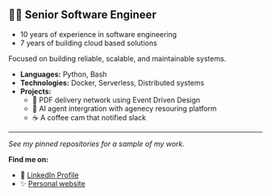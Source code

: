 ## 🧑‍💻 Senior Software Engineer

* 10 years of experience in software engineering
* 7 years of building cloud based solutions

Focused on building reliable, scalable, and maintainable systems.

* **Languages:** Python, Bash
* **Technologies:** Docker, Serverless, Distributed systems
* **Projects:**
  * 📂 PDF delivery network using Event Driven Design
  * 🤖 AI agent intergration with agenecy resouring platform
  * ☕ A coffee cam that notified slack

---

_See my pinned repositories for a sample of my work._

**Find me on:**
* 💼 [LinkedIn Profile](https://www.linkedin.com/in/danwlsn/) 
* ✨ [Personal website](https://danwilson.co)
